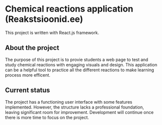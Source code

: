 # Chemical reactions application (Reakstsioonid.ee)

This project is written with React.js framework.

## About the project

The purpose of this project is to provie students a web page to test and study chemical reactions with engaging visuals and design. 
This application can be a helpful tool to practice all the different reactions to make learning process more efficent.

## Current status

The project has a functioning user interface with some features implemented. However, the structure lacks a professional foundation, leaving significant room for improvement.
Development will continue once there is more time to focus on the project.
